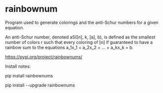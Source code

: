 # rainbownum
Program used to generate colorings and the anti-Schur numbers for a given equation.

An anti-Schur number, denoted aS([n], k, [a], b), is defined as the smallest number of colors r such that every coloring of [n] if guaranteed to have a rainbow sum to the equations a_1x_1 + a_2x_2 + ... + a_kx_k = b.

https://pypi.org/project/rainbownums/

Install notes:

pip install rainbownums

pip install --upgrade rainbownums